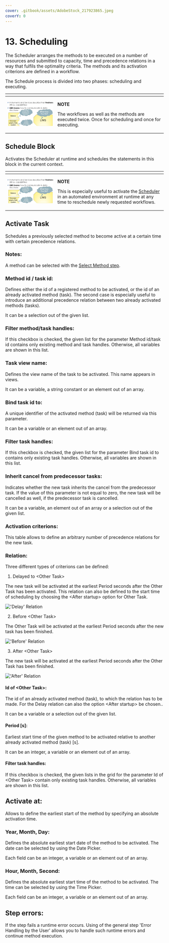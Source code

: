 ```yaml
---
cover: .gitbook/assets/AdobeStock_217923865.jpeg
coverY: 0
---
```


# 13. Scheduling

The Scheduler arranges the methods to be executed on a number of resources and submitted to capacity, time and precedence relations in a way that fulfils the optimality criteria. The methods and its activation criterions are defined in a workflow.

The Schedule process is divided into two phases: scheduling and executing.

<table data-header-hidden><thead><tr><th width="145"></th><th></th></tr></thead><tbody><tr><td><p></p><p><img src=".gitbook/assets/12 (1) (1) (1).jpeg" alt="" data-size="original"></p><p></p></td><td><p><strong>NOTE</strong></p><p>The workflows as well as the methods are executed twice. Once for scheduling and once for executing.</p></td></tr></tbody></table>

## Schedule Block

Activates the Scheduler at runtime and schedules the statements in this block in the current context.

<table data-header-hidden><thead><tr><th width="145"></th><th></th></tr></thead><tbody><tr><td><p></p><p><img src=".gitbook/assets/12 (1) (1) (1).jpeg" alt="" data-size="original"></p><p></p></td><td><p><strong>NOTE</strong></p><p>This is especially useful to activate the <a href="chm://fabaedde895cdd577ddae131a80b2a07/General/Scheduler.htm">Scheduler</a> in an automated environment at runtime at any time to reschedule newly requested workflows.</p></td></tr></tbody></table>



## Activate Task

Schedules a previously selected method to become active at a certain time with certain precedence relations.

### Notes:

A method can be selected with the [Select Method step](chm://fabaedde895cdd577ddae131a80b2a07/StepSelectMethod/StepSelectMethod.htm).

### **Method id / task id:**

Defines either the id of a registered method to be activated, or the id of an already activated method (task). The second case is especially useful to introduce an additional precedence relation between two already activated methods (tasks).

It can be a selection out of the given list.

### **Filter method/task handles:**

If this checkbox is checked, the given list for the parameter Method id/task id contains only existing method and task handles. Otherwise, all variables are shown in this list.

&#x20;

### **Task view name:**

Defines the view name of the task to be activated. This name appears in views.

It can be a variable, a string constant or an element out of an array.

&#x20;

### **Bind task id to:**

A unique identifier of the activated method (task) will be returned via this parameter.

It can be a variable or an element out of an array.

&#x20;

### **Filter task handles:**

If this checkbox is checked, the given list for the parameter Bind task id to contains only existing task handles. Otherwise, all variables are shown in this list.



### **Inherit cancel from predecessor tasks:**

Indicates whether the new task inherits the cancel from the predecessor task. If the value of this parameter is not equal to zero, the new task will be cancelled as well, if the predecessor task is cancelled.

It can be a variable, an element out of an array or a selection out of the given list.



### **Activation criterions:**

This table allows to define an arbitrary number of precedence relations for the new task.



### **Relation:**

Three different types of criterions can be defined:

1. Delayed to \<Other Task>

The new task will be activated at the earliest Period seconds after the Other Task has been activated. This relation can also be defined to the start time of scheduling by choosing the \<After startup> option for Other Task.

!['Delay' Relation](blob:https://app.gitbook.com/1a56875d-dcd7-4bdf-a2aa-ae9f67150f55)

2. Before \<Other Task>

The Other Task will be activated at the earliest Period seconds after the new task has been finished. &#x20;

!['Before' Relation](blob:https://app.gitbook.com/829da099-4a91-4c74-b6d3-797d99d3a3d6)

3. After \<Other Task>

The new task will be activated at the earliest Period seconds after the Other Task has been finished.

!['After' Relation](blob:https://app.gitbook.com/71c0442d-28ec-48cb-ad9b-471be524a1c1)

&#x20;

#### **Id of \<Other Task>:**

The id of an already activated method (task), to which the relation has to be made. For the Delay relation can also the option \<After startup> be chosen..

It can be a variable or a selection out of the given list.

#### **Period \[s]:**

Earliest start time of the given method to be activated relative to another already activated method (task) \[s].

It can be an integer, a variable or an element out of an array.

&#x20;

#### **Filter task handles:**

If this checkbox is checked, the given lists in the grid for the parameter Id of \<Other Task> contain only existing task handles. Otherwise, all variables are shown in this list.

&#x20;

## **Activate at:**

Allows to define the earliest start of the method by specifying an absolute activation time.

### **Year, Month, Day:**

Defines the absolute earliest start date of the method to be activated. The date can be selected by using the Date Picker.

Each field can be an integer, a variable or an element out of an array.

### **Hour, Month, Second:**

Defines the absolute earliest start time of the method to be activated. The time can be selected by using the Time Picker.

Each field can be an integer, a variable or an element out of an array.

&#x20;

&#x20;

## Step errors:

If the step fails a runtime error occurs. Using of the general step 'Error Handling by the User' allows you to handle such runtime errors and continue method execution.
